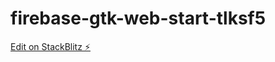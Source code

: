 # firebase-gtk-web-start-tlksf5

[Edit on StackBlitz ⚡️](https://stackblitz.com/edit/firebase-gtk-web-start-tlksf5)